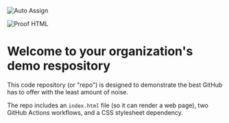 ![Auto Assign](https://github.com/Keywords-AI/demo-repository/actions/workflows/auto-assign.yml/badge.svg)

![Proof HTML](https://github.com/Keywords-AI/demo-repository/actions/workflows/proof-html.yml/badge.svg)

# Welcome to your organization's demo respository
This code repository (or "repo") is designed to demonstrate the best GitHub has to offer with the least amount of noise.

The repo includes an `index.html` file (so it can render a web page), two GitHub Actions workflows, and a CSS stylesheet dependency.
